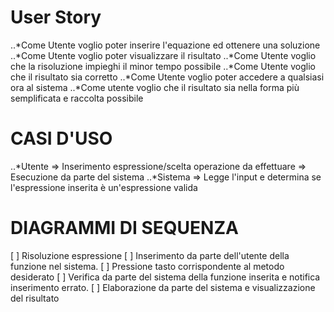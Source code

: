 # User Story

..*Come Utente voglio poter inserire l'equazione ed ottenere una soluzione
..*Come Utente voglio poter visualizzare il risultato
..*Come Utente voglio che la risoluzione impieghi il minor tempo possibile
..*Come Utente voglio che il risultato sia corretto
..*Come Utente voglio poter accedere a qualsiasi ora al sistema
..*Come utente voglio che il risultato sia nella forma più semplificata e raccolta possibile


# CASI D'USO

..*Utente => Inserimento espressione/scelta operazione da effettuare => Esecuzione da parte del sistema
..*Sistema => Legge l'input e determina se l'espressione inserita è un'espressione valida


# DIAGRAMMI DI SEQUENZA

[ ] Risoluzione espressione
  [ ] Inserimento da parte dell'utente della funzione nel sistema.
  [ ] Pressione tasto corrispondente al metodo desiderato
  [ ] Verifica da parte del sistema della funzione inserita e notifica inserimento errato.
  [ ] Elaborazione da parte del sistema e visualizzazione del risultato
